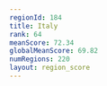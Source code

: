 ```yaml
---
regionId: 184
title: Italy
rank: 64
meanScore: 72.34
globalMeanScore: 69.82
numRegions: 220
layout: region_score
---
```

